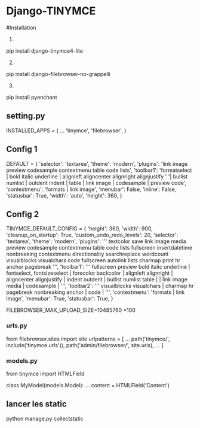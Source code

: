 # Django-TINYMCE
#Installation

1.
pip install django-tinymce4-lite

2.
pip install django-filebrowser-no-grappelli

3.
pip install pyenchant


## setting.py


INSTALLED_APPS = (
    ...
    'tinymce',
    'filebrowser',
)

## Config 1

DEFAULT = {
    'selector': 'textarea',
    'theme': 'modern',
    'plugins': 'link image preview codesample contextmenu table code lists',
    'toolbar1': 'formatselect | bold italic underline | alignleft aligncenter alignright alignjustify '
               '| bullist numlist | outdent indent | table | link image | codesample | preview code',
    'contextmenu': 'formats | link image',
    'menubar': False,
    'inline': False,
    'statusbar': True,
    'width': 'auto',
    'height': 360,
}


## Config 2

TINYMCE_DEFAULT_CONFIG = {
    'height': 360,
    'width': 900,
    'cleanup_on_startup': True,
    'custom_undo_redo_levels': 20,
    'selector': 'textarea',
    'theme': 'modern',
    'plugins': '''
            textcolor save link image media preview codesample contextmenu
            table code lists fullscreen  insertdatetime  nonbreaking
            contextmenu directionality searchreplace wordcount visualblocks
            visualchars code fullscreen autolink lists  charmap print  hr
            anchor pagebreak
            ''',
    'toolbar1': '''
            fullscreen preview bold italic underline | fontselect,
            fontsizeselect  | forecolor backcolor | alignleft alignright |
            aligncenter alignjustify | indent outdent | bullist numlist table |
            | link image media | codesample |
            ''',
    'toolbar2': '''
            visualblocks visualchars |
            charmap hr pagebreak nonbreaking anchor |  code |
            ''',
    'contextmenu': 'formats | link image',
    'menubar': True,
    'statusbar': True,
}

FILEBROWSER_MAX_UPLOAD_SIZE=10485760 *100

### urls.py

from filebrowser.sites import site
urlpatterns = [
    ...
    path('tinymce/', include('tinymce.urls')),
    path('admin/filebrowser/', site.urls),
    ...
]



### models.py

from tinymce import HTMLField

class MyModel(models.Model):
    ...
    content = HTMLField('Content')
    
    
    
## lancer les static

python manage.py collectstatic
